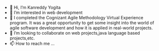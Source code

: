 - 👋 Hi, I’m Kanreddy Yogita
- 👀 I’m interested in web development
- 🌱 I completed the Cognizant Agile Methodology Virtual Experience program. It was a great opportunity to get some insight into the world of agile software development and how it is applied in real-world projects.
- 💞️ I’m looking to collaborate on web projects,java language based projects,etc.
- 📫 How to reach me ...

<!---
yogita-2708/yogita-2708 is a ✨ special ✨ repository because its `README.md` (this file) appears on your GitHub profile.
You can click the Preview link to take a look at your changes.
--->

